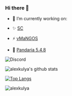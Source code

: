 ### Hi there 👋

- 🔭 I’m currently working on:

- ✨ [SC](https://github.com/SC-Group)
- ⚡ [vMaNGOS](https://github.com/vmangos/core)
- 🌱 [Pandaria 5.4.8](https://github.com/alexkulya/pandaria_5.4.8)

![Discord](https://discord.c99.nl/widget/theme-3/354251680226869260.png)

![alexkulya's github stats](https://github-readme-stats.vercel.app/api?username=alexkulya&show_icons=true&theme=dark&count_private=true&include_all_commits=true&title_color=45cc06&icon_color=45cc06)

[![Top Langs](https://github-readme-stats.vercel.app/api/top-langs/?username=alexkulya&theme=dark&layout=compact&hide=roff,assembly,yacc,objective-c)](https://github.com/alexkulya/github-readme-stats)

<p align="left"><img src="https://komarev.com/ghpvc/?username=alexkulya" alt="alexkulya"/> </p>

<!--
**alexkulya/alexkulya** is a ✨ _special_ ✨ repository because its `README.md` (this file) appears on your GitHub profile.

Here are some ideas to get you started:

- 🔭 I’m currently working on ...
- 🌱 I’m currently learning ...
- 👯 I’m looking to collaborate on ...
- 🤔 I’m looking for help with ...
- 💬 Ask me about ...
- 📫 How to reach me: ...
- 😄 Pronouns: ...
- ⚡ Fun fact: ...
-->
